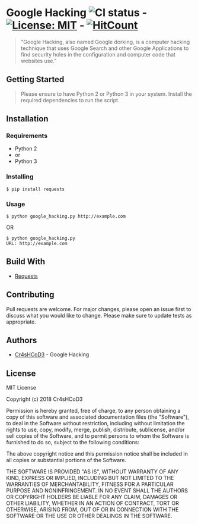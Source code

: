 # Google Hacking ![CI status](https://img.shields.io/badge/build-passing-brightgreen.svg) - [![License: MIT](https://img.shields.io/badge/License-MIT-yellow.svg)](https://opensource.org/licenses/MIT) - [![HitCount](http://hits.dwyl.io/cr4shcod3/google_hacking.svg)](http://hits.dwyl.io/cr4shcod3/google_hacking)

> "Google Hacking, also named Google dorking, is a computer hacking technique that uses Google Search and other Google Applications to find security holes in the configuration and computer code that websites use."

## Getting Started
> Please ensure to have Python 2 or Python 3 in your system. Install the required dependencies to run the script.

## Installation

### Requirements

* Python 2
* or
* Python 3

### Installing

`$ pip install requests`

### Usage
`$ python google_hacking.py http://example.com`

OR

```
$ python google_hacking.py
URL: http://example.com
```

## Build With
* [Requests](https://github.com/requests/requests)

## Contributing
Pull requests are welcome. For major changes, please open an issue first to discuss what you would like to change.
Please make sure to update tests as appropriate.

## Authors
* [Cr4sHCoD3](https://www.facebook.com/EdwardKevinTorvalds) - Google Hacking

## License
MIT License

Copyright (c) 2018 Cr4sHCoD3

Permission is hereby granted, free of charge, to any person obtaining a copy
of this software and associated documentation files (the "Software"), to deal
in the Software without restriction, including without limitation the rights
to use, copy, modify, merge, publish, distribute, sublicense, and/or sell
copies of the Software, and to permit persons to whom the Software is
furnished to do so, subject to the following conditions:

The above copyright notice and this permission notice shall be included in all
copies or substantial portions of the Software.

THE SOFTWARE IS PROVIDED "AS IS", WITHOUT WARRANTY OF ANY KIND, EXPRESS OR
IMPLIED, INCLUDING BUT NOT LIMITED TO THE WARRANTIES OF MERCHANTABILITY,
FITNESS FOR A PARTICULAR PURPOSE AND NONINFRINGEMENT. IN NO EVENT SHALL THE
AUTHORS OR COPYRIGHT HOLDERS BE LIABLE FOR ANY CLAIM, DAMAGES OR OTHER
LIABILITY, WHETHER IN AN ACTION OF CONTRACT, TORT OR OTHERWISE, ARISING FROM,
OUT OF OR IN CONNECTION WITH THE SOFTWARE OR THE USE OR OTHER DEALINGS IN THE
SOFTWARE.
